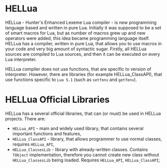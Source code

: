 # HELLua
HELLua - Hunter's Enhanced Lexeme Lua compiler - is new programming language based and written in pure Lua. Initially it was supposed to be a set of smart macros for Lua, but as number of macros grew up and new operators were added, this idea became programming language itself. 
HELLua has a compiler, written in pure Lua, that allows you to use macros in your code and very big amount of syntactic sugar. Firstly, all HELLua sources are compiled to Lua sources, and then it can be executed on every Lua interpreter.

HELLua compiler does not use functions, that are specific to version of interpreter. However, there are libraries (for example HELLua_ClassAPI), that use functions specific to `Lua 5.1` (such as `setfenv` and `getfenv`).

# HELLua Official Libraries
HELLua has a several official libraries, that can (or must) be used in HELLua projects.
There are:
  - `HELLua_API` - main and widely used library, that contains several important functions and features,
  - `HELLua_ClassAPI` - library, that allows programmer to use normal classes, requires `HELLua_API`,
  - `HELLua_ClassesLib` - library with already-written classes. Contains `TObject` implementation, therefore you cannot create new class without `HELLua_ClassesLib` being loaded. Requires `HELLua_API`, `HELLua_ClassAPI`;
